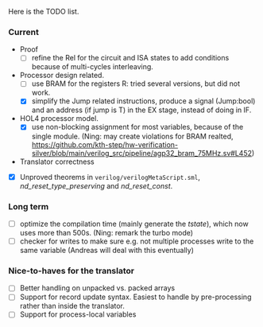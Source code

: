 Here is the TODO list.

### Current
- Proof
  - [ ] refine the Rel for the circuit and ISA states to add conditions because of multi-cycles interleaving.
 
- Processor design related.
  - [ ] use BRAM for the registers R: tried several versions, but did not work.
  - [x] simplify the Jump related instructions, produce a signal (Jump:bool) and an address (if jump is T) in the EX stage, instead of doing in IF.
 
- HOL4 processor model.
  - [x] use non-blocking assignment for most variables, because of the single module. (Ning: may create violations for BRAM realted, https://github.com/kth-step/hw-verification-silver/blob/main/verilog_src/pipeline/agp32_bram_75MHz.sv#L452)  
 
- Translator correctness
 - [x] Unproved theorems in `verilog/verilogMetaScript.sml`, *nd_reset_type_preserving* and *nd_reset_const*.

### Long term
- [ ] optimize the compilation time (mainly generate the *tstate*), which now uses more than 500s. (Ning: remark the turbo mode)
- [ ] checker for writes to make sure e.g. not multiple processes write to the same variable (Andreas will deal with this eventually)

### Nice-to-haves for the translator
- [ ] Better handling on unpacked vs. packed arrays
- [ ] Support for record update syntax. Easiest to handle by pre-processing rather than inside the translator.
- [ ] Support for process-local variables

